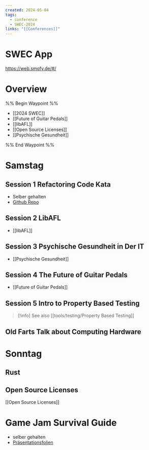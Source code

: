 ```yaml
---
created: 2024-05-04
tags:
  - conference
  - SWEC-2024
links: "[[Conferences]]"
---
```


# SWEC App

<https://web.smofy.de/#/>

# Overview

%% Begin Waypoint %%
- [[2024 SWEC]]
- [[Future of Guitar Pedals]]
- [[libAFL]]
- [[Open Source Licenses]]
- [[Psychische Gesundheit]]

%% End Waypoint %%

# Samstag

## Session 1 Refactoring Code Kata

- Selber gehalten
- [Github Repo](https://github.com/Laguna1989/gilded_rose_python)

## Session 2 LibAFL

- [[libAFL]]

## Session 3 Psychische Gesundheit in Der IT

- [[Psychische Gesundheit]]

## Session 4 The Future of Guitar Pedals

- [[Future of Guitar Pedals]]

## Session 5 Intro to Property Based Testing

> [!info] See also [[tools/testing/Property Based Testing]]

## Old Farts Talk about Computing Hardware

# Sonntag

## Rust

## Open Source Licenses

[[Open Source Licenses]]

# Game Jam Survival Guide

- selber gehalten
- [Präsentationsfolien](https://docs.google.com/presentation/d/1BUujkrZUSKEiI-OPqHbQiH-gzgoCrV6Wz3L-FQ-yUlI/edit?usp=sharing)
